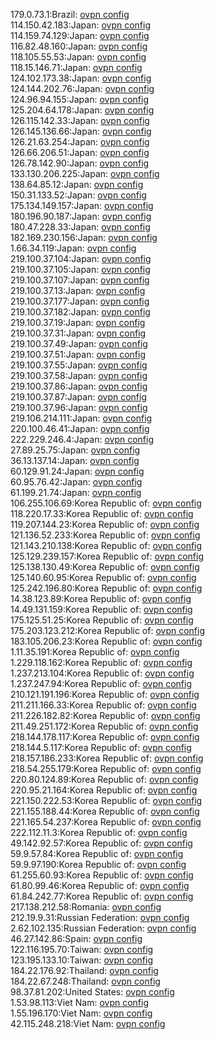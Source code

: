 179.0.73.1:Brazil: [ovpn config](vpn/179_0_73_1.ovpn)  
114.150.42.183:Japan: [ovpn config](vpn/114_150_42_183.ovpn)  
114.159.74.129:Japan: [ovpn config](vpn/114_159_74_129.ovpn)  
116.82.48.160:Japan: [ovpn config](vpn/116_82_48_160.ovpn)  
118.105.55.53:Japan: [ovpn config](vpn/118_105_55_53.ovpn)  
118.15.146.71:Japan: [ovpn config](vpn/118_15_146_71.ovpn)  
124.102.173.38:Japan: [ovpn config](vpn/124_102_173_38.ovpn)  
124.144.202.76:Japan: [ovpn config](vpn/124_144_202_76.ovpn)  
124.96.94.155:Japan: [ovpn config](vpn/124_96_94_155.ovpn)  
125.204.64.178:Japan: [ovpn config](vpn/125_204_64_178.ovpn)  
126.115.142.33:Japan: [ovpn config](vpn/126_115_142_33.ovpn)  
126.145.136.66:Japan: [ovpn config](vpn/126_145_136_66.ovpn)  
126.21.63.254:Japan: [ovpn config](vpn/126_21_63_254.ovpn)  
126.66.206.51:Japan: [ovpn config](vpn/126_66_206_51.ovpn)  
126.78.142.90:Japan: [ovpn config](vpn/126_78_142_90.ovpn)  
133.130.206.225:Japan: [ovpn config](vpn/133_130_206_225.ovpn)  
138.64.85.12:Japan: [ovpn config](vpn/138_64_85_12.ovpn)  
150.31.133.52:Japan: [ovpn config](vpn/150_31_133_52.ovpn)  
175.134.149.157:Japan: [ovpn config](vpn/175_134_149_157.ovpn)  
180.196.90.187:Japan: [ovpn config](vpn/180_196_90_187.ovpn)  
180.47.228.33:Japan: [ovpn config](vpn/180_47_228_33.ovpn)  
182.169.230.156:Japan: [ovpn config](vpn/182_169_230_156.ovpn)  
1.66.34.119:Japan: [ovpn config](vpn/1_66_34_119.ovpn)  
219.100.37.104:Japan: [ovpn config](vpn/219_100_37_104.ovpn)  
219.100.37.105:Japan: [ovpn config](vpn/219_100_37_105.ovpn)  
219.100.37.107:Japan: [ovpn config](vpn/219_100_37_107.ovpn)  
219.100.37.13:Japan: [ovpn config](vpn/219_100_37_13.ovpn)  
219.100.37.177:Japan: [ovpn config](vpn/219_100_37_177.ovpn)  
219.100.37.182:Japan: [ovpn config](vpn/219_100_37_182.ovpn)  
219.100.37.19:Japan: [ovpn config](vpn/219_100_37_19.ovpn)  
219.100.37.31:Japan: [ovpn config](vpn/219_100_37_31.ovpn)  
219.100.37.49:Japan: [ovpn config](vpn/219_100_37_49.ovpn)  
219.100.37.51:Japan: [ovpn config](vpn/219_100_37_51.ovpn)  
219.100.37.55:Japan: [ovpn config](vpn/219_100_37_55.ovpn)  
219.100.37.58:Japan: [ovpn config](vpn/219_100_37_58.ovpn)  
219.100.37.86:Japan: [ovpn config](vpn/219_100_37_86.ovpn)  
219.100.37.87:Japan: [ovpn config](vpn/219_100_37_87.ovpn)  
219.100.37.96:Japan: [ovpn config](vpn/219_100_37_96.ovpn)  
219.106.214.111:Japan: [ovpn config](vpn/219_106_214_111.ovpn)  
220.100.46.41:Japan: [ovpn config](vpn/220_100_46_41.ovpn)  
222.229.246.4:Japan: [ovpn config](vpn/222_229_246_4.ovpn)  
27.89.25.75:Japan: [ovpn config](vpn/27_89_25_75.ovpn)  
36.13.137.14:Japan: [ovpn config](vpn/36_13_137_14.ovpn)  
60.129.91.24:Japan: [ovpn config](vpn/60_129_91_24.ovpn)  
60.95.76.42:Japan: [ovpn config](vpn/60_95_76_42.ovpn)  
61.199.21.74:Japan: [ovpn config](vpn/61_199_21_74.ovpn)  
106.255.106.69:Korea Republic of: [ovpn config](vpn/106_255_106_69.ovpn)  
118.220.17.33:Korea Republic of: [ovpn config](vpn/118_220_17_33.ovpn)  
119.207.144.23:Korea Republic of: [ovpn config](vpn/119_207_144_23.ovpn)  
121.136.52.233:Korea Republic of: [ovpn config](vpn/121_136_52_233.ovpn)  
121.143.210.138:Korea Republic of: [ovpn config](vpn/121_143_210_138.ovpn)  
125.129.239.157:Korea Republic of: [ovpn config](vpn/125_129_239_157.ovpn)  
125.138.130.49:Korea Republic of: [ovpn config](vpn/125_138_130_49.ovpn)  
125.140.60.95:Korea Republic of: [ovpn config](vpn/125_140_60_95.ovpn)  
125.242.196.80:Korea Republic of: [ovpn config](vpn/125_242_196_80.ovpn)  
14.38.123.89:Korea Republic of: [ovpn config](vpn/14_38_123_89.ovpn)  
14.49.131.159:Korea Republic of: [ovpn config](vpn/14_49_131_159.ovpn)  
175.125.51.25:Korea Republic of: [ovpn config](vpn/175_125_51_25.ovpn)  
175.203.123.212:Korea Republic of: [ovpn config](vpn/175_203_123_212.ovpn)  
183.105.206.23:Korea Republic of: [ovpn config](vpn/183_105_206_23.ovpn)  
1.11.35.191:Korea Republic of: [ovpn config](vpn/1_11_35_191.ovpn)  
1.229.118.162:Korea Republic of: [ovpn config](vpn/1_229_118_162.ovpn)  
1.237.213.104:Korea Republic of: [ovpn config](vpn/1_237_213_104.ovpn)  
1.237.247.94:Korea Republic of: [ovpn config](vpn/1_237_247_94.ovpn)  
210.121.191.196:Korea Republic of: [ovpn config](vpn/210_121_191_196.ovpn)  
211.211.166.33:Korea Republic of: [ovpn config](vpn/211_211_166_33.ovpn)  
211.226.182.82:Korea Republic of: [ovpn config](vpn/211_226_182_82.ovpn)  
211.49.251.172:Korea Republic of: [ovpn config](vpn/211_49_251_172.ovpn)  
218.144.178.117:Korea Republic of: [ovpn config](vpn/218_144_178_117.ovpn)  
218.144.5.117:Korea Republic of: [ovpn config](vpn/218_144_5_117.ovpn)  
218.157.186.233:Korea Republic of: [ovpn config](vpn/218_157_186_233.ovpn)  
218.54.255.179:Korea Republic of: [ovpn config](vpn/218_54_255_179.ovpn)  
220.80.124.89:Korea Republic of: [ovpn config](vpn/220_80_124_89.ovpn)  
220.95.21.164:Korea Republic of: [ovpn config](vpn/220_95_21_164.ovpn)  
221.150.222.53:Korea Republic of: [ovpn config](vpn/221_150_222_53.ovpn)  
221.155.188.44:Korea Republic of: [ovpn config](vpn/221_155_188_44.ovpn)  
221.165.54.237:Korea Republic of: [ovpn config](vpn/221_165_54_237.ovpn)  
222.112.11.3:Korea Republic of: [ovpn config](vpn/222_112_11_3.ovpn)  
49.142.92.57:Korea Republic of: [ovpn config](vpn/49_142_92_57.ovpn)  
59.9.57.84:Korea Republic of: [ovpn config](vpn/59_9_57_84.ovpn)  
59.9.97.190:Korea Republic of: [ovpn config](vpn/59_9_97_190.ovpn)  
61.255.60.93:Korea Republic of: [ovpn config](vpn/61_255_60_93.ovpn)  
61.80.99.46:Korea Republic of: [ovpn config](vpn/61_80_99_46.ovpn)  
61.84.242.77:Korea Republic of: [ovpn config](vpn/61_84_242_77.ovpn)  
217.138.212.58:Romania: [ovpn config](vpn/217_138_212_58.ovpn)  
212.19.9.31:Russian Federation: [ovpn config](vpn/212_19_9_31.ovpn)  
2.62.102.135:Russian Federation: [ovpn config](vpn/2_62_102_135.ovpn)  
46.27.142.86:Spain: [ovpn config](vpn/46_27_142_86.ovpn)  
122.116.195.70:Taiwan: [ovpn config](vpn/122_116_195_70.ovpn)  
123.195.133.10:Taiwan: [ovpn config](vpn/123_195_133_10.ovpn)  
184.22.176.92:Thailand: [ovpn config](vpn/184_22_176_92.ovpn)  
184.22.67.248:Thailand: [ovpn config](vpn/184_22_67_248.ovpn)  
98.37.81.202:United States: [ovpn config](vpn/98_37_81_202.ovpn)  
1.53.98.113:Viet Nam: [ovpn config](vpn/1_53_98_113.ovpn)  
1.55.196.170:Viet Nam: [ovpn config](vpn/1_55_196_170.ovpn)  
42.115.248.218:Viet Nam: [ovpn config](vpn/42_115_248_218.ovpn)  
